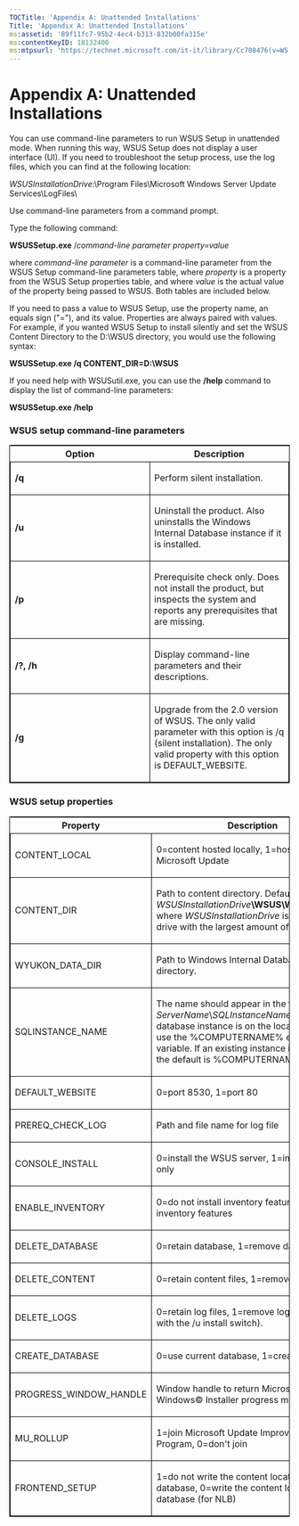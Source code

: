 ```yaml
---
TOCTitle: 'Appendix A: Unattended Installations'
Title: 'Appendix A: Unattended Installations'
ms:assetid: '89f11fc7-95b2-4ec4-b313-832b00fa315e'
ms:contentKeyID: 18132400
ms:mtpsurl: 'https://technet.microsoft.com/it-it/library/Cc708476(v=WS.10)'
---
```


Appendix A: Unattended Installations
====================================

You can use command-line parameters to run WSUS Setup in unattended mode. When running this way, WSUS Setup does not display a user interface (UI). If you need to troubleshoot the setup process, use the log files, which you can find at the following location:

*WSUSInstallationDrive*:\\Program Files\\Microsoft Windows Server Update Services\\LogFiles\\

Use command-line parameters from a command prompt.

Type the following command:

**WSUSSetup.exe** /*command-line parameter property=value*

where *command-line parameter* is a command-line parameter from the WSUS Setup command-line parameters table, where *property* is a property from the WSUS Setup properties table, and where *value* is the actual value of the property being passed to WSUS. Both tables are included below.

If you need to pass a value to WSUS Setup, use the property name, an equals sign ("="), and its value. Properties are always paired with values. For example, if you wanted WSUS Setup to install silently and set the WSUS Content Directory to the D:\\WSUS directory, you would use the following syntax:

**WSUSSetup.exe /q CONTENT\_DIR=D:\\WSUS**

If you need help with WSUSutil.exe, you can use the **/help** command to display the list of command-line parameters:

**WSUSSetup.exe /help**

### WSUS setup command-line parameters

<p> </p>
<table style="border:1px solid black;">
<colgroup>
<col width="50%" />
<col width="50%" />
</colgroup>
<thead>
<tr class="header">
<th>Option</th>
<th>Description</th>
</tr>
</thead>
<tbody>
<tr class="odd">
<td style="border:1px solid black;"><p><strong>/q</strong></p></td>
<td style="border:1px solid black;"><p>Perform silent installation.</p></td>
</tr>  
<tr class="even">
<td style="border:1px solid black;"><p><strong>/u</strong></p></td>
<td style="border:1px solid black;"><p>Uninstall the product. Also uninstalls the Windows Internal Database instance if it is installed.</p></td>
</tr>  
<tr class="odd">
<td style="border:1px solid black;"><p><strong>/p</strong></p></td>
<td style="border:1px solid black;"><p>Prerequisite check only. Does not install the product, but inspects the system and reports any prerequisites that are missing.</p></td>
</tr>  
<tr class="even">
<td style="border:1px solid black;"><p><strong>/?, /h</strong></p></td>
<td style="border:1px solid black;"><p>Display command-line parameters and their descriptions.</p></td>
</tr>  
<tr class="odd">
<td style="border:1px solid black;"><p><strong>/g</strong></p></td>
<td style="border:1px solid black;"><p>Upgrade from the 2.0 version of WSUS. The only valid parameter with this option is /q (silent installation). The only valid property with this option is DEFAULT_WEBSITE.</p></td>
</tr>  
</tbody>  
</table>
  
### WSUS setup properties

<p> </p>
<table style="border:1px solid black;">  
<colgroup>  
<col width="50%" />  
<col width="50%" />  
</colgroup>  
<thead>  
<tr class="header">  
<th>Property</th>  
<th>Description</th>  
</tr>  
</thead>  
<tbody>  
<tr class="odd">
<td style="border:1px solid black;"><p>CONTENT_LOCAL</p></td>
<td style="border:1px solid black;"><p>0=content hosted locally, 1=host on Microsoft Update</p></td>
</tr>  
<tr class="even">
<td style="border:1px solid black;"><p>CONTENT_DIR</p></td>
<td style="border:1px solid black;"><p>Path to content directory. Default is <em>WSUSInstallationDrive</em><strong>\WSUS\WSUSContent</strong>, where <em>WSUSInstallationDrive</em> is the local drive with the largest amount of free space.</p></td>
</tr>  
<tr class="odd">
<td style="border:1px solid black;"><p>WYUKON_DATA_DIR</p></td>
<td style="border:1px solid black;"><p>Path to Windows Internal Database data directory.</p></td>
</tr>  
<tr class="even">
<td style="border:1px solid black;"><p>SQLINSTANCE_NAME</p></td>
<td style="border:1px solid black;"><p>The name should appear in the format <em>ServerName</em>\<em>SQLInstanceName</em>. If the database instance is on the local machine, use the %COMPUTERNAME% environment variable. If an existing instance is not present, the default is %COMPUTERNAME%\WSUS.</p></td>
</tr>  
<tr class="odd">
<td style="border:1px solid black;"><p>DEFAULT_WEBSITE</p></td>
<td style="border:1px solid black;"><p>0=port 8530, 1=port 80</p></td>
</tr>  
<tr class="even">
<td style="border:1px solid black;"><p>PREREQ_CHECK_LOG</p></td>
<td style="border:1px solid black;"><p>Path and file name for log file</p></td>
</tr>  
<tr class="odd">
<td style="border:1px solid black;"><p>CONSOLE_INSTALL</p></td>
<td style="border:1px solid black;"><p>0=install the WSUS server, 1=install console only</p></td>
</tr>  
<tr class="even">
<td style="border:1px solid black;"><p>ENABLE_INVENTORY</p></td>
<td style="border:1px solid black;"><p>0=do not install inventory features, 1=install inventory features</p></td>
</tr>  
<tr class="odd">
<td style="border:1px solid black;"><p>DELETE_DATABASE</p></td>
<td style="border:1px solid black;"><p>0=retain database, 1=remove database</p></td>
</tr>  
<tr class="even">
<td style="border:1px solid black;"><p>DELETE_CONTENT</p></td>
<td style="border:1px solid black;"><p>0=retain content files, 1=remove content files</p></td>
</tr>  
<tr class="odd">
<td style="border:1px solid black;"><p>DELETE_LOGS</p></td>
<td style="border:1px solid black;"><p>0=retain log files, 1=remove log files (used with the /u install switch).</p></td>
</tr>  
<tr class="even">
<td style="border:1px solid black;"><p>CREATE_DATABASE</p></td>
<td style="border:1px solid black;"><p>0=use current database, 1=create database</p></td>
</tr>  
<tr class="odd">
<td style="border:1px solid black;"><p>PROGRESS_WINDOW_HANDLE</p></td>
<td style="border:1px solid black;"><p>Window handle to return Microsoft© Windows© Installer progress messages.</p></td>
</tr>  
<tr class="even">
<td style="border:1px solid black;"><p>MU_ROLLUP</p></td>
<td style="border:1px solid black;"><p>1=join Microsoft Update Improvement Program, 0=don't join</p></td>
</tr>  
<tr class="odd">
<td style="border:1px solid black;"><p>FRONTEND_SETUP</p></td>
<td style="border:1px solid black;"><p>1=do not write the content location to the database, 0=write the content location to the database (for NLB)</p></td>
</tr>  
</tbody>  
</table>
